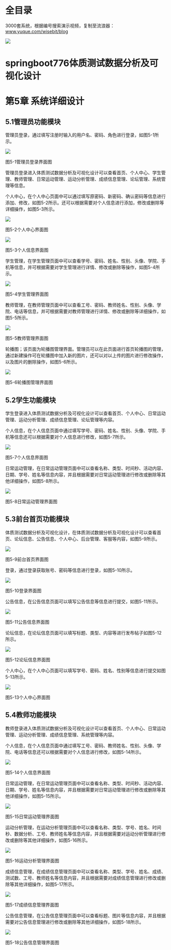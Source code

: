 # 全目录

3000套系统，根据编号搜索演示视频，复制至流浪器：www.yuque.com/wisebit/blog


![](https://bitwise.oss-cn-heyuan.aliyuncs.com/2024/11/06/qq_wechat.png)
# springboot776体质测试数据分析及可视化设计
# 第5章 系统详细设计

## 5.1管理员功能模块
管理员登录，通过填写注册时输入的用户名、密码、角色进行登录，如图5-1所示。

![](/md/blog.012.png)

图5-1管理员登录界面图

管理员登录进入体质测试数据分析及可视化设计可以查看首页、个人中心、学生管理、教师管理、日常运动管理、运动分析管理、成绩信息管理、论坛管理、系统管理等信息。

个人中心，在个人中心页面中可以通过填写原密码、新密码、确认密码等信息进行添加、修改，如图5-2所示。还可以根据需要对个人信息进行添加，修改或删除等详细操作，如图5-3所示。

![](/md/blog.013.png)

图5-2个人中心界面图

![](/md/blog.014.png)

图5-3个人信息界面图

学生管理，在学生管理页面中可以查看学号、密码、姓名、性别、头像、学院、手机等信息，并可根据需要对学生管理进行详情、修改或删除等操作，如图5-4所示。

![](/md/blog.015.png)

图5-4学生管理界面图

教师管理，在教师管理页面中可以查看工号、密码、教师姓名、性别、头像、学院、电话等信息，并可根据需要对教师管理进行详情、修改或删除等详细操作，如图5-5所示。

![](/md/blog.016.png)

图5-5教师管理界面图


轮播图；该页面为轮播图管理界面。管理员可以在此页面进行首页轮播图的管理，通过新建操作可在轮播图中加入新的图片，还可以对以上传的图片进行修改操作，以及图片的删除操作，如图5-6所示。

![](/md/blog.017.png)

图5-6轮播图管理界面图

## 5.2学生功能模块
学生登录进入体质测试数据分析及可视化设计可以查看首页、个人中心、日常运动管理、运动分析管理、成绩信息管理、论坛管理等内容。

个人信息，在个人信息页面中通过填写学号、密码、姓名、性别、头像、学院、手机等信息还可以根据需要对个人信息进行修改，如图5-7所示。

![](/md/blog.018.png)

图5-7个人信息界面图

日常运动管理，在日常运动管理页面中可以查看名称、类型、时间秒、活动内容、日期、学号、姓名等信息内容，并且根据需要对日常运动管理进行修改或删除等其他详细操作，如图5-8所示。

![](/md/blog.019.png)

图5-8日常运动管理界面图

## 5.3前台首页功能模块
体质测试数据分析及可视化设计，在体质测试数据分析及可视化设计可以查看首页、论坛信息、公告信息、个人中心、后台管理、客服等内容，如图5-9所示。

![](/md/blog.020.png)

图5-9前台首页界面图

登录，通过登录获取账号、密码等信息进行登录，如图5-10所示。

![](/md/blog.021.png)


图5-10登录界面图

公告信息，在公告信息页面可以填写公告信息等信息进行提交，如图5-11所示。 

![](/md/blog.022.png)

图5-11公告信息界面图

论坛信息，在论坛信息页面可以填写标题、类型、内容等进行发布帖子如图5-12所示。

![](/md/blog.023.png)

图5-12论坛信息界面图

个人中心，在个人中心页面可以填写学号、密码、姓名、性别等信息进行提交如图5-13所示。

![](/md/blog.024.png)

图5-13个人中心界面图
## 5.4教师功能模块
教师登录进入体质测试数据分析及可视化设计可以查看首页、个人中心、日常运动管理、运动分析管理、成绩信息管理、系统管理等内容。

个人信息，在个人信息页面中通过填写工号、密码、教师姓名、性别、头像、学院、电话等信息还可以根据需要对个人信息进行修改，如图5-14所示。

![](/md/blog.025.png)

图5-14个人信息界面图

日常运动管理，在日常运动管理页面中可以查看名称、类型、时间秒、活动内容、日期、学号、姓名等信息内容，并且根据需要对日常运动管理进行修改或删除等其他详细操作，如图5-15所示。

![](/md/blog.026.png)

图5-15日常运动管理界面图


运动分析管理，在运动分析管理页面中可以查看名称、类型、学号、姓名、时间秒、数据分析、工号、教师姓名等信息内容，并且根据需要对运动分析管理进行修改或删除等其他详细操作，如图5-16所示。

![](/md/blog.027.png)

图5-16运动分析管理界面图


成绩信息管理，在成绩信息管理页面中可以查看名称、类型、学号、姓名、成绩、测试数、工号、教师姓名等信息内容，并且根据需要对成绩信息管理进行修改或删除等其他详细操作，如图5-17所示。

![](/md/blog.028.png)

图5-17成绩信息管理界面图

公告信息管理，在公告信息管理页面中可以查看标题、图片等信息内容，并且根据需要对公告信息管理进行修改或删除等其他详细操作，如图5-18所示。

![](/md/blog.029.png)

图5-18公告信息管理界面图





